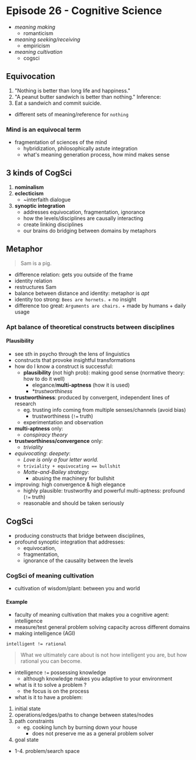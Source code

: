 # Episode 26 - Cognitive Science

+ *meaning making*
    + romanticism
+ *meaning seeking/receiving*
    + empiricism
+ *meaning cultivation*
    + cogsci

## Equivocation

1. "Nothing is better than long life and happiness."
2. "A peanut butter sandwich is better than nothing."
Inference:
3. Eat a sandwich and commit suicide.

+ different sets of meaning/reference for `nothing`

### Mind is an equivocal term

+ fragmentation of sciences of the mind
    + hybridization, philosophically astute integration
    + what's meaning generation process, how mind makes sense

## 3 kinds of CogSci

1. **nominalism**
2. **eclecticism**
    + ~interfaith dialogue
3. **synoptic integration**
     + addresses equivocation, fragmentation, ignorance
     + how the levels/disciplines are causally interacting
     + create linking disciplines
     + our brains do bridging between domains by metaphors

## Metaphor

> Sam is a pig.

+ difference relation: gets you outside of the frame
+ identity relation
+ restructures Sam
+ balance between distance and identity: metaphor is *apt*
+ identity too strong: `Bees are hornets.`
      + no insight
+ difference too great: `Arguments are chairs.`
      + made by humans
      + daily usage

### Apt balance of theoretical constructs between disciplines

#### Plausibility

+ see sth in psycho through the lens of linguistics
+ constructs that provoke insightful transformations
+ how do I know a construct is successful:
    + __**plausibility**__ (not high prob): making good sense (normative theory: how to do it well)
        + elegance/**multi-aptness** (how it is used)
        + **trustworthiness*
+ **trustworthiness**: produced by convergent, independent lines of research
    + eg. trusting info coming from multiple senses/channels (avoid bias)
        + trustworthiness (`!=` truth)
    + experimentation and observation
+ **multi-aptness** only:
    + *conspiracy theory*
+ **trustworthiness/convergence** only:
    + *triviality*
+ *equivocating*: *deepety*:
    + *Love is only a four letter world.*
    + `triviality + equivocating == bullshit`
    + *Motte-and-Bailey strategy*:
        + abusing the machinery for bullshit
+ improving: high convergence & high elegance
    + highly plausible: trustworthy and powerful multi-aptness: profound (`!=` truth)
    + reasonable and should be taken seriously

## CogSci

+ producing constructs that bridge between disciplines,
+ profound synoptic integration that addresses:
    + equivocation,
    + fragmentation,
    + ignorance of the causality between the levels

### CogSci of meaning cultivation

+ cultivation of wisdom/plant: between you and world

#### Example

+ faculty of meaning cultivation that makes you a cognitive agent: intelligence
+ measure/test general problem solving capacity across different domains
+ making intelligence (AGI)

`intelligent != rational`

> What we ultimately care about is not how intelligent you are, but how rational you can become.

+ intelligence `!=` possessing knowledge
    + although knowledge makes you adaptive to your environment
+ what is it to solve a problem ?
    + the focus is on the process
+ what is it to have a problem:

1. initial state
2. operations/edges/paths to change between states/nodes
3. path constraints
    + eg. cooking lunch by burning down your house
        + does not preserve me as a general problem solver
4. goal state

+ 1-4. problem/search space
